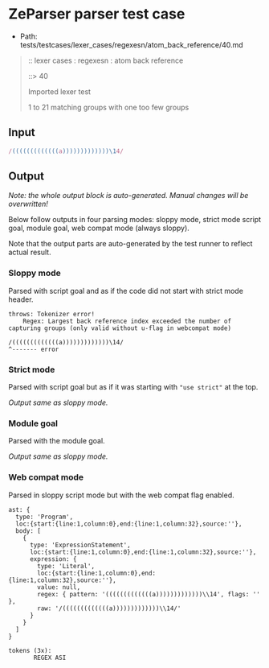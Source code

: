 # ZeParser parser test case

- Path: tests/testcases/lexer_cases/regexesn/atom_back_reference/40.md

> :: lexer cases : regexesn : atom back reference
>
> ::> 40
>
> Imported lexer test
>
> 1 to 21 matching groups with one too few groups

## Input

`````js
/(((((((((((((a)))))))))))))\14/
`````

## Output

_Note: the whole output block is auto-generated. Manual changes will be overwritten!_

Below follow outputs in four parsing modes: sloppy mode, strict mode script goal, module goal, web compat mode (always sloppy).

Note that the output parts are auto-generated by the test runner to reflect actual result.

### Sloppy mode

Parsed with script goal and as if the code did not start with strict mode header.

`````
throws: Tokenizer error!
    Regex: Largest back reference index exceeded the number of capturing groups (only valid without u-flag in webcompat mode)

/(((((((((((((a)))))))))))))\14/
^------- error
`````

### Strict mode

Parsed with script goal but as if it was starting with `"use strict"` at the top.

_Output same as sloppy mode._

### Module goal

Parsed with the module goal.

_Output same as sloppy mode._

### Web compat mode

Parsed in sloppy script mode but with the web compat flag enabled.

`````
ast: {
  type: 'Program',
  loc:{start:{line:1,column:0},end:{line:1,column:32},source:''},
  body: [
    {
      type: 'ExpressionStatement',
      loc:{start:{line:1,column:0},end:{line:1,column:32},source:''},
      expression: {
        type: 'Literal',
        loc:{start:{line:1,column:0},end:{line:1,column:32},source:''},
        value: null,
        regex: { pattern: '(((((((((((((a)))))))))))))\\14', flags: '' },
        raw: '/(((((((((((((a)))))))))))))\\14/'
      }
    }
  ]
}

tokens (3x):
       REGEX ASI
`````

